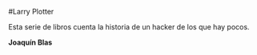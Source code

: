 #Larry Plotter

Esta serie de libros cuenta la historia de un hacker de los que hay pocos.

**Joaquín Blas**
